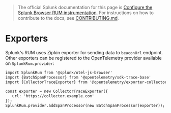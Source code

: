 > The official Splunk documentation for this page is [Configure the Splunk Browser RUM instrumentation](https://quickdraw.splunk.com/redirect/?product=Observability&location=github.rum.configuration&version=current). For instructions on how to contribute to the docs, see [CONTRIBUTING.md](../CONTRIBUTING.md#documentation).

# Exporters

Splunk's RUM uses Zipkin exporter for sending data to `beaconUrl` endpoint. Other exporters can be registered to the OpenTelemetry provider available on `SplunkRum.provider`:

```html
import SplunkRum from '@splunk/otel-js-browser'
import {BatchSpanProcessor} from '@opentelemetry/sdk-trace-base'
import {CollectorTraceExporter} from '@opentelemetry/exporter-collector'
 
const exporter = new CollectorTraceExporter({
   url: 'https://collector.example.com'
});
SplunkRum.provider.addSpanProcessor(new BatchSpanProcessor(exporter));
```
